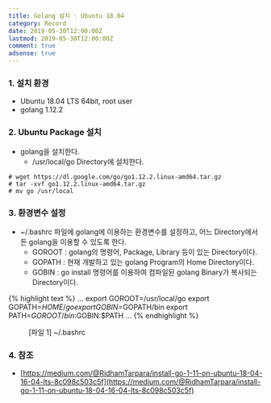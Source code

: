 ```yaml
---
title: Golang 설치 : Ubuntu 18.04
category: Record
date: 2019-05-30T12:00:00Z
lastmod: 2019-05-30T12:00:00Z
comment: true
adsense: true
---
```


### 1. 설치 환경

* Ubuntu 18.04 LTS 64bit, root user
* golang 1.12.2

### 2. Ubuntu Package 설치

* golang을 설치한다.
  * /usr/local/go Directory에 설치한다.

~~~
# wget https://dl.google.com/go/go1.12.2.linux-amd64.tar.gz
# tar -xvf go1.12.2.linux-amd64.tar.gz
# mv go /usr/local
~~~

### 3. 환경변수 설정

* ~/.bashrc 파일에 golang에 이용하는 환경변수를 설정하고, 어느 Directory에서든 golang을 이용할 수 있도록 한다.
  * GOROOT : golang의 명령어, Package, Library 등이 있는 Directory이다.
  * GOPATH : 현재 개발하고 있는 golang Program의 Home Directory이다.
  * GOBIN : go install 명령어를 이용하여 컴파일된 golang Binary가 복사되는 Directory이다.

{% highlight text %}
...
export GOROOT=/usr/local/go
export GOPATH=$HOME/go
export GOBIN=$GOPATH/bin
export PATH=$GOROOT/bin:$GOBIN:$PATH
...
{% endhighlight %}
<figure>
<figcaption class="caption">[파일 1] ~/.bashrc</figcaption>
</figure>

### 4. 참조

* [https://medium.com/@RidhamTarpara/install-go-1-11-on-ubuntu-18-04-16-04-lts-8c098c503c5f](https://medium.com/@RidhamTarpara/install-go-1-11-on-ubuntu-18-04-16-04-lts-8c098c503c5f)